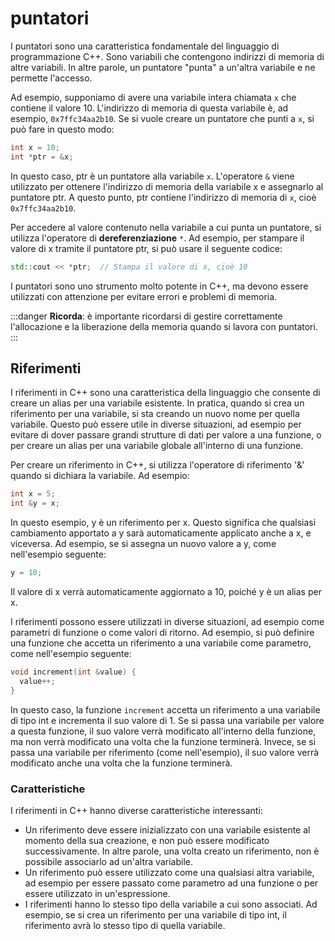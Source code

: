 # puntatori

I puntatori sono una caratteristica fondamentale del linguaggio di programmazione C++. Sono variabili che contengono indirizzi di memoria di altre variabili. In altre parole, un puntatore "punta" a un'altra variabile e ne permette l'accesso.

Ad esempio, supponiamo di avere una variabile intera chiamata `x` che contiene il valore 10. L'indirizzo di memoria di questa variabile è, ad esempio, `0x7ffc34aa2b10`. Se si vuole creare un puntatore che punti a `x`, si può fare in questo modo:

```cpp
int x = 10;
int *ptr = &x;
```

In questo caso, ptr è un puntatore alla variabile `x`. L'operatore `&` viene utilizzato per ottenere l'indirizzo di memoria della variabile x e assegnarlo al puntatore ptr. A questo punto, ptr contiene l'indirizzo di memoria di `x`, cioè `0x7ffc34aa2b10`.

Per accedere al valore contenuto nella variabile a cui punta un puntatore, si utilizza l'operatore di **dereferenziazione** `*`. Ad esempio, per stampare il valore di x tramite il puntatore ptr, si può usare il seguente codice:

```cpp
std::cout << *ptr;  // Stampa il valore di x, cioè 10
```

I puntatori sono uno strumento molto potente in C++, ma devono essere utilizzati con attenzione per evitare errori e problemi di memoria. 

:::danger
**Ricorda**: è importante ricordarsi di gestire correttamente l'allocazione e la liberazione della memoria quando si lavora con puntatori.
:::

## Riferimenti

I riferimenti in C++ sono una caratteristica della linguaggio che consente di creare un alias per una variabile esistente. In pratica, quando si crea un riferimento per una variabile, si sta creando un nuovo nome per quella variabile. Questo può essere utile in diverse situazioni, ad esempio per evitare di dover passare grandi strutture di dati per valore a una funzione, o per creare un alias per una variabile globale all'interno di una funzione.

Per creare un riferimento in C++, si utilizza l'operatore di riferimento '&' quando si dichiara la variabile. Ad esempio:

```cpp
int x = 5;
int &y = x;
```

In questo esempio, y è un riferimento per x. Questo significa che qualsiasi cambiamento apportato a y sarà automaticamente applicato anche a x, e viceversa. Ad esempio, se si assegna un nuovo valore a y, come nell'esempio seguente:

```cpp
y = 10;
```

Il valore di x verrà automaticamente aggiornato a 10, poiché y è un alias per x.

I riferimenti possono essere utilizzati in diverse situazioni, ad esempio come parametri di funzione o come valori di ritorno. Ad esempio, si può definire una funzione che accetta un riferimento a una variabile come parametro, come nell'esempio seguente:

```cpp
void increment(int &value) {
  value++;
}
```

In questo caso, la funzione `increment` accetta un riferimento a una variabile di tipo int e incrementa il suo valore di 1. Se si passa una variabile per valore a questa funzione, il suo valore verrà modificato all'interno della funzione, ma non verrà modificato una volta che la funzione terminerà. Invece, se si passa una variabile per riferimento (come nell'esempio), il suo valore verrà modificato anche una volta che la funzione terminerà.

### Caratteristiche

I riferimenti in C++ hanno diverse caratteristiche interessanti:

- Un riferimento deve essere inizializzato con una variabile esistente al momento della sua creazione, e non può essere modificato successivamente. In altre parole, una volta creato un riferimento, non è possibile associarlo ad un'altra variabile.
- Un riferimento può essere utilizzato come una qualsiasi altra variabile, ad esempio per essere passato come parametro ad una funzione o per essere utilizzato in un'espressione.
- I riferimenti hanno lo stesso tipo della variabile a cui sono associati. Ad esempio, se si crea un riferimento per una variabile di tipo int, il riferimento avrà lo stesso tipo di quella variabile.